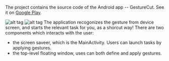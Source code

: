 The project contains the source code of the Android app -- GestureCut.
See it on <a href="https://play.google.com/store/apps/details?id=org.vliux.android.gesturecut">Google Play</a>.

![alt tag](https://github.com/vliux/GestureCut/raw/master/ued/add_gesture.png)
![alt tag](https://github.com/vliux/GestureCut/raw/master/ued/lock_use_gesture.png)
The application recogonizes the gesture from device screen, and starts the relevant task for you, as a shorcut way!
There are two components which interacts with the user:
- the screen saveer, which is the MainActivity. Users can launch tasks by applying gestures.
- the top-level floating window, uses can both define and apply gestures.

